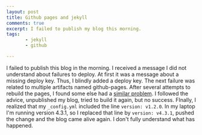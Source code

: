 ```yaml
---
layout: post
title: Github pages and jekyll
comments: true
excerpt: I failed to publish my blog this morning.
tags:
       - jekyll
       - github

---
```


I failed to publish this blog in the morning. I received a message I did
not understand about failures to deploy. At first it was a message
about a missing deploy key. Thus, I blindly added a deploy key. The
next failure was related to multiple artifacts named
github-pages. After several attempts to rebuild the pages, I found
some else had a [similar problem](https://github.com/orgs/community/discussions/111260). I followed the advice, unpublished my
blog, tried to build it again, but no success. FInally, I realized
that my `_config.yml` included the line `version: v1.2.0`. In my laptop
I'm running version 4.3.1, so I replaced that line by `version:
v4.3.1`, pushed the change and the blog came alive again. I don't
fully understand what has happened.

